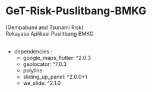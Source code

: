 # GeT-Risk-Puslitbang-BMKG
(Gempabumi and Tsunami Risk)<br>
Rekayasa Aplikasi Puslitbang BMKG<br><br>

- dependencies :
  - google_maps_flutter: ^2.0.3
  - geolocator: ^7.0.3
  - polyline 
  - sliding_up_panel: ^2.0.0+1
  - we_slide: ^2.1.0


